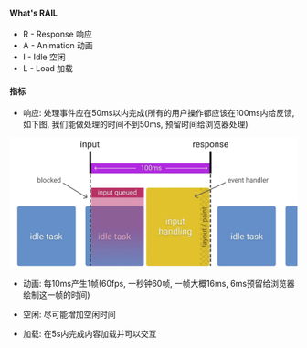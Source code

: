 <!-- RAIL 评估标准 -->

#### What's RAIL

- R - Response 响应
- A - Animation 动画
- I - Idle 空闲
- L - Load 加载

#### 指标

- 响应: 处理事件应在50ms以内完成(所有的用户操作都应该在100ms内给反馈, 如下图, 我们能做处理的时间不到50ms, 预留时间给浏览器处理)

![INPUTHANDLE.png](./IMAGE/INPUTHANDLE.png)

- 动画: 每10ms产生1帧(60fps, 一秒钟60帧, 一帧大概16ms, 6ms预留给浏览器绘制这一帧的时间)

- 空闲: 尽可能增加空闲时间

- 加载: 在5s内完成内容加载并可以交互